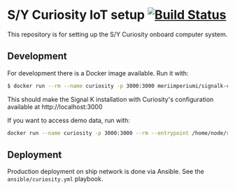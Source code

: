 S/Y Curiosity IoT setup [![Build Status](https://travis-ci.com/meri-imperiumi/curiosity.svg?branch=master)](https://travis-ci.com/meri-imperiumi/curiosity)
=======================

This repository is for setting up the S/Y Curiosity onboard computer system.

## Development

For development there is a Docker image available. Run it with:

```bash
$ docker run --rm --name curiosity -p 3000:3000 meriimperiumi/signalk-curiosity:latest
```

This should make the Signal K installation with Curiosity's configuration available at http://localhost:3000

If you want to access demo data, run with:

```bash
docker run --name curiosity -p 3000:3000 --rm --entrypoint /home/node/signalk/bin/signalk-server meriimperiumi/signalk-curiosity:latest --sample-nmea0183-data
```

## Deployment

Production deployment on ship network is done via Ansible. See the `ansible/curiosity.yml` playbook.
